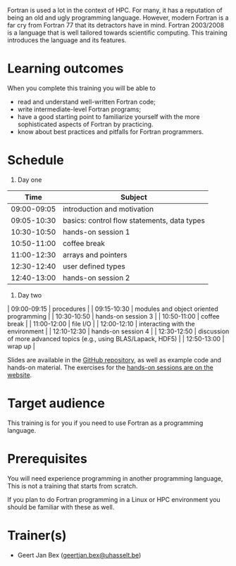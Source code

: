 Fortran is used a lot in the context of HPC.  For many, it has a
reputation of being an old and ugly programming language.  However,
modern Fortran is a far cry from Fortran 77 that its detractors have
in mind.  Fortran 2003/2008 is a language that is well tailored
towards scientific computing.  This training introduces the language
and its features.


# Learning outcomes

When you complete this training you will be able to

  * read and understand well-written Fortran code;
  * write intermediate-level Fortran programs;
  * have a good starting point to familiarize yourself with the more
    sophisticated aspects of Fortran by practicing.
  * know about best practices and pitfalls for Fortran programmers.


# Schedule

1. Day one

  | Time        | Subject                                                |
  |-------------|--------------------------------------------------------|
  | 09:00-09:05 | introduction and motivation |
  | 09:05-10:30 | basics: control flow statements, data types |
  | 10:30-10:50 | hands-on session 1 |
  | 10:50-11:00 | coffee break |
  | 11:00-12:30 | arrays and pointers |
  | 12:30-12:40 | user defined types |
  | 12:40-13:00 | hands-on session 2 |

1. Day two

  | 09:00-09:15 | procedures |
  | 09:15-10:30 | modules and object oriented programming |
  | 10:30-10:50 | hands-on session 3 |
  | 10:50-11:00 | coffee break |
  | 11:00-12:00 | file I/O |
  | 12:00-12:10 | interacting with the environment |
  | 12:10-12:30 | hands-on session 4 |
  | 12:30-12:50 | discussion of more advanced topics (e.g., using BLAS/Lapack, HDF5) |
  | 12:50-13:00 | wrap up |

Slides are available in the
 [GitHub repository](https://github.com/gjbex/Fortran-for-programmers),
as well as example code and hands-on material.  The exercises for the
[hands-on sessions are on the website](hands-on/README.md).


# Target audience

This training is for you if you need to use Fortran as a programming
language.


# Prerequisites

You will need experience programming in another programming language,
This is not a training that starts from scratch.

If you plan to do Fortran programming in a Linux or HPC environment you should
be familiar with these as well.


# Trainer(s)

  * Geert Jan Bex ([geertjan.bex@uhasselt.be](mailto:geertjan.bex@uhasselt.be))
